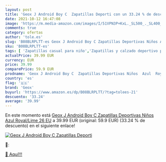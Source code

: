 ```yaml
---
layout: post
title: 'Geox J Android Boy C  Zapatillas Deporti con un 33.24 % de descuento'
date: 2021-10-12 16:47:08
image: 'https://m.media-amazon.com/images/I/51VPN3P+KxL._SL500_._SL400_.jpg'
comments: true
category: ofertas
author: 'tole.es'
slug: 'B08BLRPLTT-es Geox J Android Boy C Zapatillas Deportivas Niños Azul...'
sku: 'B08BLRPLTT-es'
tags: [ 'Zapatillas casual para niño','Zapatillas y calzado deportivo para Niño','Zapatos','Zapatos - Niños','Zapatos y complementos','android','geox', ]
actualPrice: 39.99 EUR
currency: EUR
price: 39.99
comparePrice: 59.9 EUR
prodname: 'Geox J Android Boy C  Zapatillas Deportivas Niños  Azul  Royal/Lime   26 EU'
country: 'es'
flag: '🇪🇸'
brand: 'Geox'
buyurl: 'https://www.amazon.es/dp/B08BLRPLTT/?tag=tolees-21'
descuento: '33.24'
average: '39.99'
---
```


En este momento está [Geox J Android Boy C  Zapatillas Deportivas Niños  Azul  Royal/Lime   26 EU](https://www.amazon.es/dp/B08BLRPLTT/?tag=tolees-21) a 39.99 EUR (original: 59.9 EUR) (33.24 %  de descuento) en el siguiente enlace!

[![Geox J Android Boy C  Zapatillas Deporti](https://m.media-amazon.com/images/I/51VPN3P+KxL._SL500_._SL400_.jpg)](https://www.amazon.es/dp/B08BLRPLTT/?tag=tolees-21)

🔎:


[🛒 Aquí!!!](https://www.amazon.es/dp/B08BLRPLTT/?tag=tolees-21)
